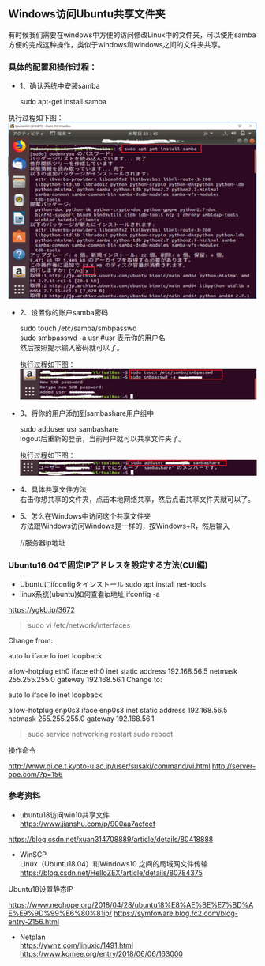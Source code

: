 ## Windows访问Ubuntu共享文件夹
有时候我们需要在windows中方便的访问修改Linux中的文件夹，可以使用samba方便的完成这种操作，类似于windows和windows之间的文件夹共享。  

### 具体的配置和操作过程：

  - 1、确认系统中安装samba  

    sudo apt-get install samba  

  执行过程如下图：  
  ![ ](https://github.com/wangdl000/study/blob/master/resource/70_7004/7004_01.png) 

  - 2、设置你的账户samba密码  
    
    sudo touch /etc/samba/smbpasswd  
    sudo smbpasswd -a usr    #usr 表示你的用户名  
    然后按照提示输入密码就可以了。  

    执行过程如下图：  
  ![ ](https://github.com/wangdl000/study/blob/master/resource/70_7004/7004_02.png) 
    
  - 3、将你的用户添加到sambashare用户组中  

    sudo adduser usr sambashare  
    logout后重新的登录，当前用户就可以共享文件夹了。

    执行过程如下图：  
  ![ ](https://github.com/wangdl000/study/blob/master/resource/70_7004/7004_03.png) 

  - 4、具体共享文件方法  
  右击你想共享的文件夹，点击本地网络共享，然后点击共享文件夹就可以了。

  - 5、怎么在Windows中访问这个共享文件夹  
  方法跟Windows访问Windows是一样的，按Windows+R，然后输入

    //服务器ip地址

### Ubuntu16.04で固定IPアドレスを設定する方法(CUI編)


  -  Ubuntuにifconfigをインストール
    sudo apt install net-tools
  - linux系统(ubuntu)如何查看ip地址
    ifconfig -a

https://ygkb.jp/3672

>sudo vi /etc/network/interfaces

Change from:

auto lo
iface lo inet loopback

allow-hotplug eth0
iface eth0 inet static
  address 192.168.56.5
  netmask 255.255.255.0
  gateway 192.168.56.1
Change to:

auto lo
iface lo inet loopback

allow-hotplug enp0s3
iface enp0s3 inet static
  address 192.168.56.5
  netmask 255.255.255.0
  gateway 192.168.56.1



>sudo service networking restart
>sudo reboot

操作命令

http://www.gi.ce.t.kyoto-u.ac.jp/user/susaki/command/vi.html
http://server-ope.com/?p=156

### 参考资料
  - ubuntu18访问win10共享文件  
https://www.jianshu.com/p/900aa7acfeef

https://blog.csdn.net/xuan314708889/article/details/80418888

  - WinSCP  
  Linux（Ubuntu18.04）和Windows10 之间的局域网文件传输  
https://blog.csdn.net/HelloZEX/article/details/80784375

Ubuntu18设置静态IP

https://www.neohope.org/2018/04/28/ubuntu18%E8%AE%BE%E7%BD%AE%E9%9D%99%E6%80%81ip/
https://symfoware.blog.fc2.com/blog-entry-2156.html

  - Netplan  
https://ywnz.com/linuxjc/1491.html
https://www.komee.org/entry/2018/06/06/163000